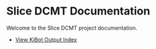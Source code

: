 # Slice DCMT Documentation

Welcome to the Slice DCMT project documentation.

- [View KiBot Output Index](./kibot/)

